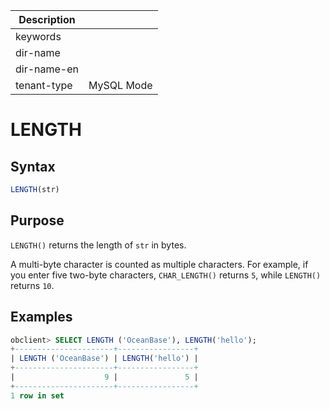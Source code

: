 | Description   |                 |
|---------------|-----------------|
| keywords      |                 |
| dir-name      |                 |
| dir-name-en   |                 |
| tenant-type   | MySQL Mode      |

# LENGTH

## Syntax

```sql
LENGTH(str)
```

## Purpose

`LENGTH()` returns the length of `str` in bytes.

A multi-byte character is counted as multiple characters. For example, if you enter five two-byte characters, `CHAR_LENGTH()` returns `5`, while `LENGTH()` returns `10`.

## Examples

```sql
obclient> SELECT LENGTH ('OceanBase'), LENGTH('hello');
+----------------------+-----------------+
| LENGTH ('OceanBase') | LENGTH('hello') |
+----------------------+-----------------+
|                    9 |               5 |
+----------------------+-----------------+
1 row in set
```
